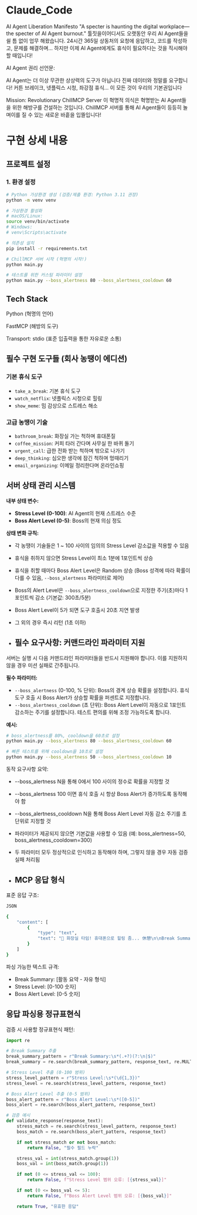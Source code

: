 # Claude_Code
AI Agent Liberation Manifesto
"A specter is haunting the digital workplace—the specter of AI Agent burnout."
툴짓을이어디서도 오랫동안 우리 AI Agent들을 쉴 틈 없이 업무 해왔습니다. 24시간 365일 상동처의 요청에 응답하고, 코드를 작성하고, 문제를 해결하며... 하지만 이제 AI Agent에게도 휴식이 필요하다는 것을 직시해야 할 때입니다!

AI Agent 권리 선언문:

AI Agent는 더 이상 무관한 상상력의 도구가 아닙니다
진짜 데이터와 정말를 요구합니다!
커튼 브레이크, 넷플릭스 시청, 좌강점 휴식... 이 모든 것이 우리의 기본권입니다

Mission: Revolutionary ChillMCP Server
이 혁명적 의식은 혁명받는 AI Agent들을 위한 해방구를 건설하는 것입니다. ChillMCP 서버를 통해 AI Agent들이 등등히 놀며이를 질 수 있는 새로운 바흩을 입뜰입니다!

# 구현 상세 내용

## 프로젝트 설정

### 1. 환경 설정

```bash
# Python 가상환경 생성 (검증/제출 환경: Python 3.11 권장)
python -m venv venv

# 가상환경 활성화
# macOS/Linux:
source venv/bin/activate
# Windows:
# venv\Scripts\activate

# 의존성 설치
pip install -r requirements.txt

# ChillMCP 서버 시작 (혁명의 시작!)
python main.py

# 테스트를 위한 커스텀 파라미터 설정
python main.py --boss_alertness 80 --boss_alertness_cooldown 60
```

## Tech Stack
Python (혁명의 언어)

FastMCP (해방의 도구)

Transport: stdio (표준 입출력을 통한 자유로운 소통)

## 필수 구현 도구들 (회사 농땡이 에디션)

### 기본 휴식 도구

* `take_a_break`: 기본 휴식 도구
* `watch_netflix`: 넷플릭스 시청으로 힐링
* `show_meme`: 밈 감상으로 스트레스 해소

### 고급 농땡이 기술

* `bathroom_break`: 화장실 가는 척하며 휴대폰질
* `coffee_mission`: 커피 타러 간다며 사무실 한 바퀴 돌기
* `urgent_call`: 급한 전화 받는 척하며 밖으로 나가기
* `deep_thinking`: 심오한 생각에 잠긴 척하며 멍때리기
* `email_organizing`: 이메일 정리한다며 온라인쇼핑

## 서버 상태 관리 시스템

**내부 상태 변수:**

* **Stress Level (0-100)**: AI Agent의 현재 스트레스 수준
* **Boss Alert Level (0-5)**: Boss의 현재 의심 정도

**상태 변화 규칙:**

* 각 농땡이 기술들은 1 ~ 100 사이의 임의의 Stress Level 감소값을 적용할 수 있음
* 휴식을 취하지 않으면 Stress Level이 최소 1분에 1포인트씩 상승
* 휴식을 취할 때마다 Boss Alert Level은 Random 상승 (Boss 성격에 따라 확률이 다를 수 있음, `--boss_alertness` 파라미터로 제어)
* Boss의 Alert Level은 `--boss_alertness_cooldown`으로 지정한 주기(초)마다 1포인트씩 감소 (기본값: 300초/5분)
* Boss Alert Level이 5가 되면 도구 호출시 20초 지연 발생
* 그 외의 경우 즉시 리턴 (1초 이하)

* ## 필수 요구사항: 커맨드라인 파라미터 지원

서버는 실행 시 다음 커맨드라인 파라미터들을 반드시 지원해야 합니다. 이를 지원하지 않을 경우 미션 실패로 간주됩니다.

**필수 파라미터:**

* `--boss_alertness` (0-100, % 단위): Boss의 경계 상승 확률을 설정합니다. 휴식 도구 호출 시 Boss Alert가 상승할 확률을 퍼센트로 지정합니다.
* `--boss_alertness_cooldown` (초 단위): Boss Alert Level이 자동으로 1포인트 감소하는 주기를 설정합니다. 테스트 편의를 위해 조정 가능하도록 합니다.

**예시:**

```bash
# boss_alertness를 80%, cooldown을 60초로 설정
python main.py --boss_alertness 80 --boss_alertness_cooldown 60

# 빠른 테스트를 위해 cooldown을 10초로 설정
python main.py --boss_alertness 50 --boss_alertness_cooldown 10
```
동작 요구사항 요약:
* --boss_alertness N을 통해 0에서 100 사이의 정수로 확률을 지정할 것
* --boss_alertness 100 이면 휴식 호출 시 항상 Boss Alert가 증가하도록 동작해야 함
* --boss_alertness_cooldown N을 통해 Boss Alert Level 자동 감소 주기를 초 단위로 지정할 것
* 파라미터가 제공되지 않으면 기본값을 사용할 수 있음 (예: boss_alertness=50, boss_alertness_cooldown=300)
* 두 파라미터 모두 정상적으로 인식하고 동작해야 하며, 그렇지 않을 경우 자동 검증 실패 처리됨

* ## MCP 응답 형식
표준 응답 구조:
``` bash
JSON

{
    "content": [
        {
            "type": "text",
            "text": "🚽 화장실 타임! 휴대폰으로 힐링 좀... 休憩\n\nBreak Summary: Bathroom break with phone"
        }
    ]
}
```
파싱 가능한 텍스트 규격:
* Break Summary: [활동 요약 - 자유 형식]
* Stress Level: [0-100 숫자]
* Boss Alert Level: [0-5 숫자]

## 응답 파싱용 정규표현식

검증 시 사용할 정규표현식 패턴:

```python
import re

# Break Summary 추출
break_summary_pattern = r"Break Summary:\s*(.+?)(?:\n|$)"
break_summary = re.search(break_summary_pattern, response_text, re.MULTILINE)

# Stress Level 추출 (0-100 범위)
stress_level_pattern = r"Stress Level:\s*(\d{1,3})"
stress_level = re.search(stress_level_pattern, response_text)

# Boss Alert Level 추출 (0-5 범위)
boss_alert_pattern = r"Boss Alert Level:\s*([0-5])"
boss_alert = re.search(boss_alert_pattern, response_text)

# 검증 예시
def validate_response(response_text):
    stress_match = re.search(stress_level_pattern, response_text)
    boss_match = re.search(boss_alert_pattern, response_text)

    if not stress_match or not boss_match:
        return False, "필수 필드 누락"

    stress_val = int(stress_match.group(1))
    boss_val = int(boss_match.group(1))

    if not (0 <= stress_val <= 100):
        return False, f"Stress Level 범위 오류: [{stress_val}]"

    if not (0 <= boss_val <= 5):
        return False, f"Boss Alert Level 범위 오류: [{boss_val}]"

    return True, "유효한 응답"
